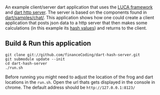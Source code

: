 An example client/server dart application that uses the [LUCA framework][LUCA] and [dart http server][HTTPserver]. The server is based on the components found in [dart/samples/chat/][HTTPserver]. This application shows how one could create a client application that posts json data to a http server that then makes some calculations (in this example its [hash values][HASHES]) and returns to the client. 

Build & Run this application
----------------------------

    git clone git://github.com/financeCoding/dart-hash-server.git
    git submodule update --init
    cd dart-hash-server
    ./run.sh

Before running you might need to adjust the location of the frog and dart locations in the `run.sh`. Open the url thats gets displayed in the console in chrome. The default address should be `http://127.0.0.1:8123/`

[LUCA]: https://github.com/LUCA-Studios-LLC/LUCA-UI-Framework-for-Dart
[HTTPserver]:https://code.google.com/p/dart/source/browse/#svn%2Fbranches%2Fbleeding_edge%2Fdart%2Fsamples%2Fchat
[HASHES]:https://github.com/financeCoding/dart-hash-server/tree/master/src/HashLib

